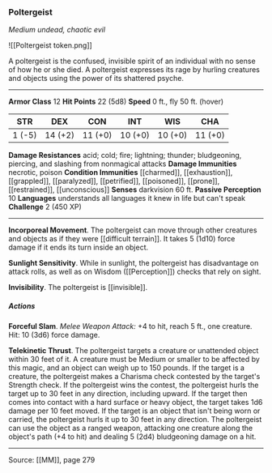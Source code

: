 ### Poltergeist
_Medium undead, chaotic evil_

![[Poltergeist token.png]]

A poltergeist is the confused, invisible spirit of an individual with no sense of how he or she died. A poltergeist expresses its rage by hurling creatures and objects using the power of its shattered psyche.





---

**Armor Class** 12
**Hit Points** 22 (5d8)
**Speed** 0 ft., fly 50 ft. (hover)

| STR     | DEX     | CON     | INT     | WIS     | CHA     |
|---------|---------|---------|---------|---------|---------|
| 1 (-5) | 14 (+2) | 11 (+0) | 10 (+0) | 10 (+0) | 11 (+0) |

**Damage Resistances** acid; cold; fire; lightning; thunder; bludgeoning, piercing, and slashing from nonmagical attacks
**Damage Immunities** necrotic, poison
**Condition Immunities** [[charmed]], [[exhaustion]], [[grappled]], [[paralyzed]], [[petrified]], [[poisoned]], [[prone]], [[restrained]], [[unconscious]]
**Senses** darkvision 60 ft.
**Passive Perception** 10
**Languages** understands all languages it knew in life but can't speak
**Challenge** 2 (450 XP)

---

**Incorporeal Movement**. The poltergeist can move through other creatures and objects as if they were [[difficult terrain]]. It takes 5 (1d10) force damage if it ends its turn inside an object.

**Sunlight Sensitivity**. While in sunlight, the poltergeist has disadvantage on attack rolls, as well as on Wisdom ([[Perception]]) checks that rely on sight.

**Invisibility**. The poltergeist is [[invisible]].

##### Actions
**Forceful Slam**. _Melee Weapon Attack:_ +4 to hit, reach 5 ft., one creature. Hit: 10 (3d6) force damage.

**Telekinetic Thrust**. The poltergeist targets a creature or unattended object within 30 feet of it. A creature must be Medium or smaller to be affected by this magic, and an object can weigh up to 150 pounds. If the target is a creature, the poltergeist makes a Charisma check contested by the target's Strength check. If the poltergeist wins the contest, the poltergeist hurls the target up to 30 feet in any direction, including upward. If the target then comes into contact with a hard surface or heavy object, the target takes 1d6 damage per 10 feet moved. If the target is an object that isn't being worn or carried, the poltergeist hurls it up to 30 feet in any direction. The poltergeist can use the object as a ranged weapon, attacking one creature along the object's path (+4 to hit) and dealing 5 (2d4) bludgeoning damage on a hit.


---

Source: [[MM]], page 279